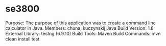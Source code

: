 # se3800
Purpose: The purpose of this application was to create a command line calculator in Java.
Members: chuna, kuczynskij
Java Build Version: 1.8
External Library: testng (6.9.10)
Build Tools: Maven
Build Commands: mvn clean install test 

